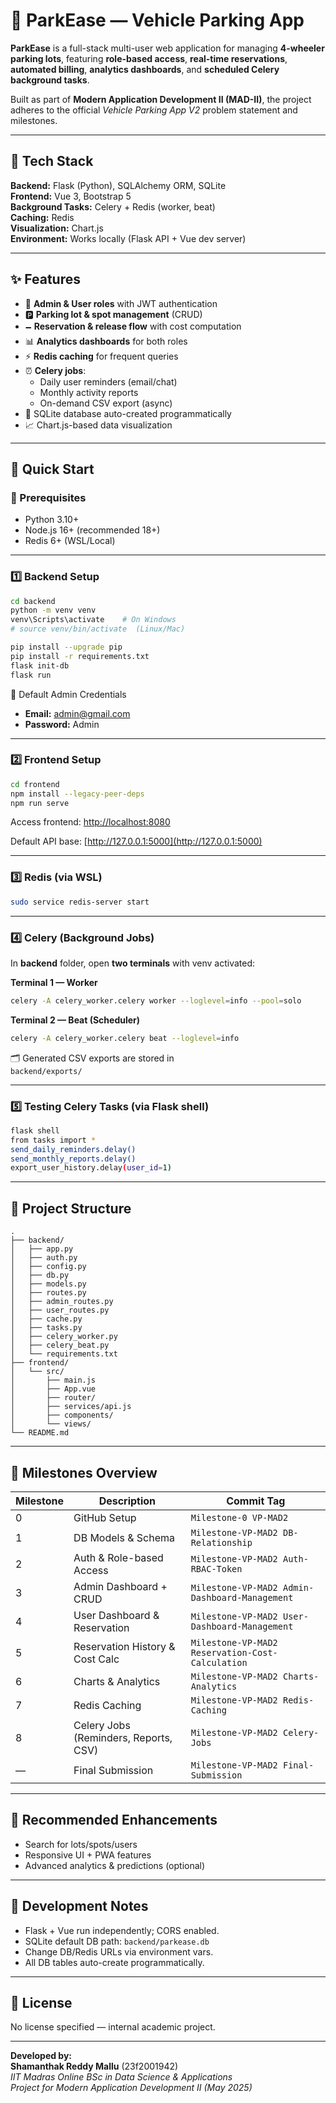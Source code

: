 # 🚗 ParkEase — Vehicle Parking App

**ParkEase** is a full-stack multi-user web application for managing **4-wheeler parking lots**, featuring **role-based access**, **real-time reservations**, **automated billing**, **analytics dashboards**, and **scheduled Celery background tasks**.

Built as part of **Modern Application Development II (MAD-II)**, the project adheres to the official *Vehicle Parking App V2* problem statement and milestones.

---

## 🧱 Tech Stack

**Backend:** Flask (Python), SQLAlchemy ORM, SQLite  
**Frontend:** Vue 3, Bootstrap 5  
**Background Tasks:** Celery + Redis (worker, beat)  
**Caching:** Redis  
**Visualization:** Chart.js  
**Environment:** Works locally (Flask API + Vue dev server)

---

## ✨ Features

- 🔐 **Admin & User roles** with JWT authentication  
- 🅿️ **Parking lot & spot management** (CRUD)  
- 🗕️ **Reservation & release flow** with cost computation  
- 📊 **Analytics dashboards** for both roles  
- ⚡ **Redis caching** for frequent queries  
- ⏰ **Celery jobs**:  
  - Daily user reminders (email/chat)  
  - Monthly activity reports  
  - On-demand CSV export (async)  
- 💾 SQLite database auto-created programmatically  
- 📈 Chart.js-based data visualization

---

## 🚀 Quick Start

### 🔹 Prerequisites
- Python 3.10+
- Node.js 16+ (recommended 18+)
- Redis 6+ (WSL/Local)

---

### **1️⃣ Backend Setup**

```bash
cd backend
python -m venv venv
venv\Scripts\activate    # On Windows
# source venv/bin/activate  (Linux/Mac)

pip install --upgrade pip
pip install -r requirements.txt
flask init-db
flask run
```

🗾 Default Admin Credentials  
- **Email:** admin@gmail.com  
- **Password:** Admin  

---

### **2️⃣ Frontend Setup**

```bash
cd frontend
npm install --legacy-peer-deps
npm run serve
```

Access frontend: [http://localhost:8080](http://localhost:8080)

Default API base: [http://127.0.0.1:5000](http://127.0.0.1:5000)

---

### **3️⃣ Redis (via WSL)**

```bash
sudo service redis-server start
```

---

### **4️⃣ Celery (Background Jobs)**

In **backend** folder, open **two terminals** with venv activated:

**Terminal 1 — Worker**
```bash
celery -A celery_worker.celery worker --loglevel=info --pool=solo
```

**Terminal 2 — Beat (Scheduler)**
```bash
celery -A celery_worker.celery beat --loglevel=info
```

🗂️ Generated CSV exports are stored in  
`backend/exports/`

---

### **5️⃣ Testing Celery Tasks (via Flask shell)**

```bash
flask shell
from tasks import *
send_daily_reminders.delay()
send_monthly_reports.delay()
export_user_history.delay(user_id=1)
```

---

## 🧠 Project Structure

```
.
├── backend/
│   ├── app.py
│   ├── auth.py
│   ├── config.py
│   ├── db.py
│   ├── models.py
│   ├── routes.py
│   ├── admin_routes.py
│   ├── user_routes.py
│   ├── cache.py
│   ├── tasks.py
│   ├── celery_worker.py
│   ├── celery_beat.py
│   └── requirements.txt
├── frontend/
│   └── src/
│       ├── main.js
│       ├── App.vue
│       ├── router/
│       ├── services/api.js
│       ├── components/
│       └── views/
└── README.md
```

---

## 🧯 Milestones Overview

| Milestone | Description | Commit Tag |
|------------|--------------|-------------|
| 0 | GitHub Setup | `Milestone-0 VP-MAD2` |
| 1 | DB Models & Schema | `Milestone-VP-MAD2 DB-Relationship` |
| 2 | Auth & Role-based Access | `Milestone-VP-MAD2 Auth-RBAC-Token` |
| 3 | Admin Dashboard + CRUD | `Milestone-VP-MAD2 Admin-Dashboard-Management` |
| 4 | User Dashboard & Reservation | `Milestone-VP-MAD2 User-Dashboard-Management` |
| 5 | Reservation History & Cost Calc | `Milestone-VP-MAD2 Reservation-Cost-Calculation` |
| 6 | Charts & Analytics | `Milestone-VP-MAD2 Charts-Analytics` |
| 7 | Redis Caching | `Milestone-VP-MAD2 Redis-Caching` |
| 8 | Celery Jobs (Reminders, Reports, CSV) | `Milestone-VP-MAD2 Celery-Jobs` |
| — | Final Submission | `Milestone-VP-MAD2 Final-Submission` |

---

## 🤌 Recommended Enhancements
- Search for lots/spots/users  
- Responsive UI + PWA features  
- Advanced analytics & predictions (optional)

---

## 🧮 Development Notes
- Flask + Vue run independently; CORS enabled.
- SQLite default DB path: `backend/parkease.db`
- Change DB/Redis URLs via environment vars.
- All DB tables auto-create programmatically.

---

## 📜 License
No license specified — internal academic project.

---

**Developed by:**  
**Shamanthak Reddy Mallu** (23f2001942)  
_IIT Madras Online BSc in Data Science & Applications_  
_Project for Modern Application Development II (May 2025)_
